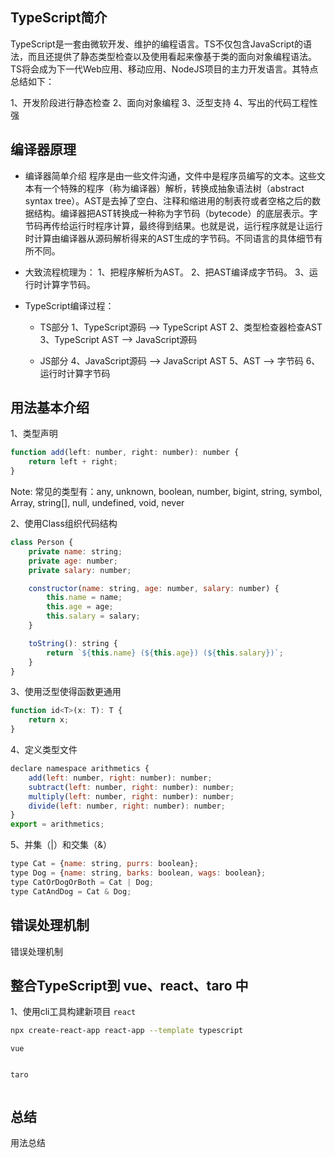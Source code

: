## TypeScript简介
TypeScript是一套由微软开发、维护的编程语言。TS不仅包含JavaScript的语法，而且还提供了静态类型检查以及使用看起来像基于类的面向对象编程语法。TS将会成为下一代Web应用、移动应用、NodeJS项目的主力开发语言。其特点总结如下：

1、开发阶段进行静态检查
2、面向对象编程
3、泛型支持
4、写出的代码工程性强

## 编译器原理
- 编译器简单介绍
程序是由一些文件沟通，文件中是程序员编写的文本。这些文本有一个特殊的程序（称为编译器）解析，转换成抽象语法树（abstract syntax tree）。AST是去掉了空白、注释和缩进用的制表符或者空格之后的数据结构。编译器把AST转换成一种称为字节码（bytecode）的底层表示。字节码再传给运行时程序计算，最终得到结果。也就是说，运行程序就是让运行时计算由编译器从源码解析得来的AST生成的字节码。不同语言的具体细节有所不同。

- 大致流程梳理为：
1、把程序解析为AST。
2、把AST编译成字节码。
3、运行时计算字节码。

- TypeScript编译过程：  
  * TS部分
1、TypeScript源码 --> TypeScript AST
2、类型检查器检查AST
3、TypeScript AST --> JavaScript源码
  
  * JS部分
4、JavaScript源码 --> JavaScript AST
5、AST --> 字节码
6、运行时计算字节码

## 用法基本介绍
1、类型声明
```js
function add(left: number, right: number): number {
    return left + right;
}
```
Note: 常见的类型有：any, unknown, boolean, number, bigint, string, symbol, Array<string>, string[], null, undefined,
void, never

2、使用Class组织代码结构
```js
class Person {
    private name: string;
    private age: number;
    private salary: number;

    constructor(name: string, age: number, salary: number) {
        this.name = name;
        this.age = age;
        this.salary = salary;
    }

    toString(): string {
        return `${this.name} (${this.age}) (${this.salary})`;
    }
}
```

3、使用泛型使得函数更通用
```js
function id<T>(x: T): T {
    return x;
}
```

4、定义类型文件
```js
declare namespace arithmetics {
    add(left: number, right: number): number;
    subtract(left: number, right: number): number;
    multiply(left: number, right: number): number;
    divide(left: number, right: number): number;
}
export = arithmetics;
```

5、并集（|）和交集（&）
```js
type Cat = {name: string, purrs: boolean};
type Dog = {name: string, barks: boolean, wags: boolean};
type CatOrDogOrBoth = Cat | Dog;
type CatAndDog = Cat & Dog;
```

## 错误处理机制
错误处理机制


## 整合TypeScript到 vue、react、taro 中
1、使用cli工具构建新项目
`react`
```bash
npx create-react-app react-app --template typescript
```

`vue`
```bash

```

`taro`
```bash

```

## 总结
用法总结